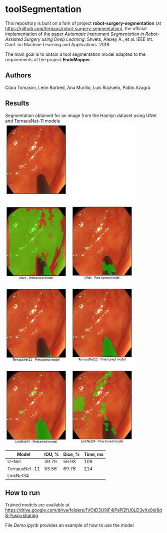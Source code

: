 # toolSegmentation
This repository is built on a fork of project **robot-surgery-segmentation** (at https://github.com/ternaus/robot-surgery-segmentation), the official implementation of the paper *Automatic Instrument Segmentation in Robot-Assisted Surgery using Deep Learning*. Shvets, Alexey A., et al. IEEE Int. Conf. on Machine Learning and Applications. 2018.

The main goal is to obtain a tool segmentation model adapted to the requirements of the project **EndoMapper**.

## Authors
Clara Tomasini, León Barbed, Ana Murillo, Luis Riazuelo, Pablo Azagra

## Results
Segmentation obtained for an image from the Hamlyn dataset using UNet and TernausNet-11 models
![results_2425](/images/results_2425.png)

Model | IOU, % | Dice, % | Time, ms
------| ------ | ------- | -------
U-Net | 39.79 | 56.93 | 109
TernausNet-11 | 53.56 | 69.76 | 214
LinkNet34 |  |  |

## How to run
Trained models are available at https://drive.google.com/drive/folders/1VOtD3U9jF4jPsPlZfU0LD3yXx0oI8d8-?usp=sharing

File *Demo.ipynb* provides an example of how to use the model
